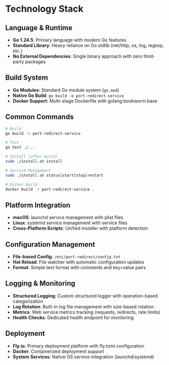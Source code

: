 # Technology Stack

## Language & Runtime
- **Go 1.24.5**: Primary language with modern Go features
- **Standard Library**: Heavy reliance on Go stdlib (net/http, os, log, regexp, etc.)
- **No External Dependencies**: Single binary approach with zero third-party packages

## Build System
- **Go Modules**: Standard Go module system (`go.mod`)
- **Native Go Build**: `go build -o port-redirect-service`
- **Docker Support**: Multi-stage Dockerfile with golang:bookworm base

## Common Commands
```bash
# Build
go build -o port-redirect-service

# Test
go test ./...

# Install (after build)
sudo ./install.sh install

# Service Management
sudo ./install.sh status|start|stop|restart

# Docker Build
docker build -t port-redirect-service .
```

## Platform Integration
- **macOS**: launchd service management with plist files
- **Linux**: systemd service management with service files
- **Cross-Platform Scripts**: Unified installer with platform detection

## Configuration Management
- **File-based Config**: `/etc/port-redirect/config.txt`
- **Hot Reload**: File watcher with automatic configuration updates
- **Format**: Simple text format with comments and key=value pairs

## Logging & Monitoring
- **Structured Logging**: Custom structured logger with operation-based categorization
- **Log Rotation**: Built-in log file management with size-based rotation
- **Metrics**: Web service metrics tracking (requests, redirects, rate limits)
- **Health Checks**: Dedicated health endpoint for monitoring

## Deployment
- **Fly.io**: Primary deployment platform with fly.toml configuration
- **Docker**: Containerized deployment support
- **System Services**: Native OS service integration (launchd/systemd)